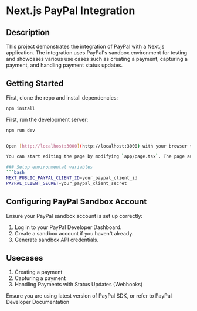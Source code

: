 # Next.js PayPal Integration

## Description
This project demonstrates the integration of PayPal with a Next.js application. The integration uses PayPal's sandbox environment for testing and showcases various use cases such as creating a payment, capturing a payment, and handling payment status updates.

## Getting Started
First, clone the repo and install dependencies:
```bash
npm install
```
First, run the development server:

```bash
npm run dev


Open [http://localhost:3000](http://localhost:3000) with your browser to see the result.

You can start editing the page by modifying `app/page.tsx`. The page auto-updates as you edit the file.

### Setup environmental variables
```bash
NEXT_PUBLIC_PAYPAL_CLIENT_ID=your_paypal_client_id
PAYPAL_CLIENT_SECRET=your_paypal_client_secret
```

## Configuring PayPal Sandbox Account
Ensure your PayPal sandbox account is set up correctly:

1. Log in to your PayPal Developer Dashboard.
2. Create a sandbox account if you haven't already.
3. Generate sandbox API credentials.


## Usecases
1. Creating a payment
2. Capturing a payment
3. Handling Payments with Status Updates (Webhooks)


Ensure you are using latest version of PayPal SDK, or refer to PayPal Developer Documentation
